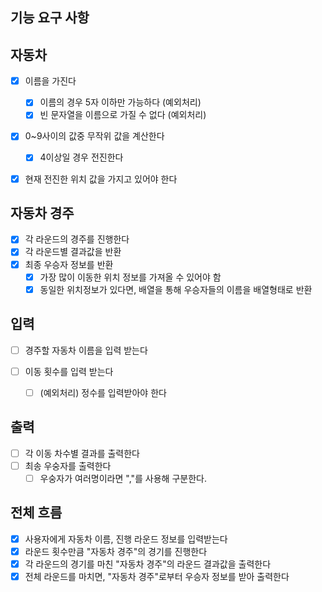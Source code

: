 ## 기능 요구 사항

## 자동차

- [x] 이름을 가진다

  - [x] 이름의 경우 5자 이하만 가능하다 (예외처리)
  - [x] 빈 문자열을 이름으로 가질 수 없다 (예외처리)

- [x] 0~9사이의 값중 무작위 값을 계산한다

  - [x] 4이상일 경우 전진한다

- [x] 현재 전진한 위치 값을 가지고 있어야 한다

## 자동차 경주

- [x] 각 라운드의 경주를 진행한다
- [x] 각 라운드별 결과값을 반환
- [x] 최종 우승자 정보를 반환
  - [x] 가장 많이 이동한 위치 정보를 가져올 수 있어야 함
  - [x] 동일한 위치정보가 있다면, 배열을 통해 우승자들의 이름을 배열형태로 반환

## 입력

- [ ] 경주할 자동차 이름을 입력 받는다

- [ ] 이동 횟수를 입력 받는다
  - [ ] (예외처리) 정수를 입력받아야 한다

## 출력

- [ ] 각 이동 차수별 결과를 출력한다
- [ ] 최송 우숭자를 출력한다
  - [ ] 우숭자가 여러명이라면 ","를 사용해 구분한다.

## 전체 흐름

- [x] 사용자에게 자동차 이름, 진행 라운드 정보를 입력받는다
- [x] 라운드 횟수만큼 "자동차 경주"의 경기를 진행한다
- [x] 각 라운드의 경기를 마친 "자동차 경주"의 라운드 결과값을 출력한다
- [x] 전체 라운드를 마치면, "자동차 경주"로부터 우승자 정보를 받아 출력한다
